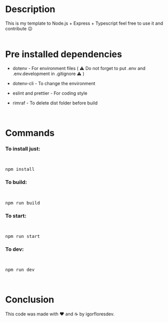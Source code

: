 # Description

This is my template to Node.js + Express + Typescript feel free to use it and contribute 😉
<br>
<br>
# Pre installed dependencies

* dotenv - For environment files ( ⚠️ Do not forget to put .env and .env.development in .gitignore ⚠️ )

* dotenv-cli - To change the environment

* eslint and prettier - For coding style

* rimraf - To delete dist folder before build

<br>

# Commands

### To install just:
<br>
<pre>npm install</pre>

### To build:
<br>
<pre>npm run build</pre>

### To start:
<br>
<pre>npm run start</pre>

### To dev:
<br>
<pre>npm run dev</pre>

<br>

# Conclusion

This code was made with ❤️ and ☕ by igorfloresdev.

